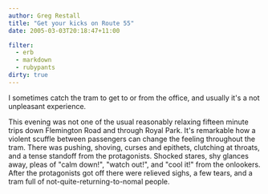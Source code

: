 ```yaml
---
author: Greg Restall
title: "Get your kicks on Route 55"
date: 2005-03-03T20:18:47+11:00

filter:
  - erb
  - markdown
  - rubypants
dirty: true
---
```


I sometimes catch the tram to get to or from the office, and usually it's a not unpleasant experience.  

This evening was not one of the usual reasonably relaxing fifteen minute trips down Flemington Road and through Royal Park.  It's remarkable how a violent scuffle between passengers can change the feeling throughout the tram.  There was pushing, shoving, curses and epithets, clutching at throats, and a tense standoff from the protagonists. Shocked stares, shy glances away, pleas of "calm down!", "watch out!", and "cool it!" from the onlookers.  After the protagonists got off there were relieved sighs, a few tears, and a tram full of not-quite-returning-to-nomal people.